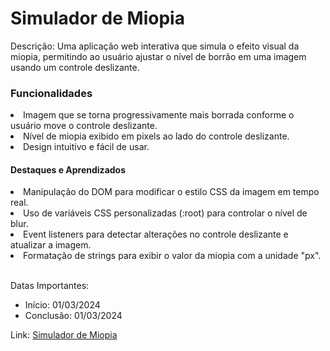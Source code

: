 <h1>Simulador de Miopia</h1>
Descrição: Uma aplicação web interativa que simula o efeito visual da miopia, permitindo ao usuário ajustar o nível de borrão em uma imagem usando um controle deslizante.

<h3>Funcionalidades</h3>
<li>Imagem que se torna progressivamente mais borrada conforme o usuário move o controle deslizante.</li>
<li>Nível de miopia exibido em pixels ao lado do controle deslizante.</li>
<li>Design intuitivo e fácil de usar.</li>

<h4>Destaques e Aprendizados</h4>
<li>Manipulação do DOM para modificar o estilo CSS da imagem em tempo real.</li>
<li>Uso de variáveis CSS personalizadas (:root) para controlar o nível de blur.</li>
<li>Event listeners para detectar alterações no controle deslizante e atualizar a imagem.</li>
<li>Formatação de strings para exibir o valor da miopia com a unidade "px".</li>
<br/>

Datas Importantes: 
<ul>
  <li>Início: 01/03/2024</li>
  <li>Conclusão: 01/03/2024</li>
</ul>

Link: <a href="https://caiorossi00.github.io/Simulador-de-miopia/">Simulador de Miopia</a>

